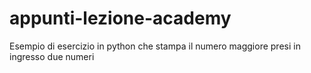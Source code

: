 # appunti-lezione-academy



Esempio di esercizio in python che stampa il numero maggiore presi
in ingresso due numeri
